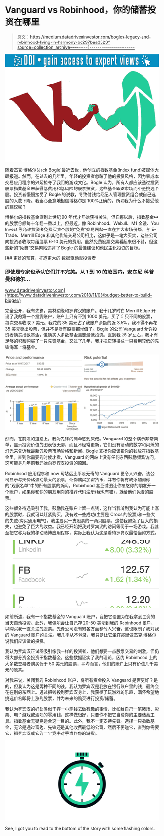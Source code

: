 # Vanguard vs Robinhood，你的储蓄投资在哪里

> 原文：<https://medium.datadriveninvestor.com/bogles-legacy-and-robinhood-living-in-harmony-bc297baa3323?source=collection_archive---------1----------------------->

[![](img/73785244155191f2f39359a0d4509648.png)](http://www.track.datadriveninvestor.com/1B9E)![](img/7b672d3ed3370772c6798ac05f51a462.png)

随着杰克·博格尔(Jack Bogle)最近去世，他创立的指数基金(index fund)被媒体大肆报道。然而，在过去的几年里，年轻的投资者忽略了他的投资风格，因为零成本交易应用程序的兴起掠夺了我们的游戏文化。Bogle 认为，所有人都应该通过投资股票指数基金来获得低费用和低风险的股票投资，这些基金跟踪市场而不是挑选个股。投资者慢慢接受了 Bogle 的说教，导致付钱给经纪人管理投资组合或自己选股的人数下降。我全心全意地相信博格尔是 100%正确的，所以我为什么不接受他的建议呢？

博格尔的指数基金直到上世纪 90 年代才开始获得关注，但自那以后，指数基金中的股票份额每十年翻一番以上。但最近，像 Robinhood、Webull、M1 金融、You Invest 等允许投资者免费买卖个股的“免费”交易网站一直在扩大市场份额。与 E-Trade、Merrill Edge 和其他传统交易公司相比，这似乎是一笔大买卖，这些公司向投资者收取每组股票 6-10 美元的费用。虽然免费股票交易看起来很不错，但这些新的“免费”交易网站违背了 Bogle 的最佳建议和他民主化投资的目标。

[](https://www.datadriveninvestor.com/2018/11/08/budget-better-to-build-bigger/) [## 更好的预算，打造更大的|数据驱动型投资者

### 即使是专家也承认它们并不完美。从 1 到 10 的范围内，安东尼·科普曼和德尔…

www.datadriveninvestor.com](https://www.datadriveninvestor.com/2018/11/08/budget-better-to-build-bigger/) 

完全公开，我有先锋，美林边缘和罗宾汉的账户。我十几岁时在 Merrill Edge 开设了我的第一个投资账户，账户上只有不到 1000 美元，买了 5 只不同的股票，每次交易收取 7 美元。我花的 35 美元占了我账户余额的近 3.5%，我不得不再花 35 美元卖出股票，但并不是所有股票都增值了。Bogle 的公司 Vanguard 允许投资者购买指数基金，但购买大多数基金需要最低投资。直到我 25 岁左右，我才有足够的积蓄购买了一只先锋基金，又过了几年，我才把它转换成一只费用较低的先锋海军上将基金。

![](img/c796f013440b590ea6fb316eb5ab948a.png)

然而，在前进的道路上，我对先锋的简单感到厌倦。Vanguard 的整个演示非常简单，显示投资价值的图表很无聊，而且不经常更新，它们没有滚动的数字和闪烁的灯光来告诉我最新的股票市场价格和新闻。Bogle 宣扬你应该把你的钱放在指数基金里，直到你需要的时候才看，Vanguard 的网站上没有任何东西鼓励频繁访问。这可能是几年前我开始向罗宾汉投资的原因。

Robinhood 应用程序和 now 网站远比平淡无奇的 Vanguard 更令人兴奋。该公司显示每天价格波动最大的股票，让你购买加密货币，并有你拥有或添加到你的“观察名单”中的所有股票的新闻。Robinhood 甚至试图让你忽悠你的朋友开一个账户，如果你和你的朋友用你的推荐代码注册(我也有错)，就给他们免费的股票。

这些额外待遇吸引了我，鼓励我在账户上留一点钱，这样当我听到我认为可能上涨的股票时，我就可以赶紧购买。我有过一些成功(主要是 Crocs 的股票)和一些大的失败(购买通用电气)。我主要买一支股票的一两只股票，这使我避免了巨大的损失，也避免了巨大的收益。我已经开始把我对罗宾汉的访问等同于一场游戏。我甚至把它称为我的移动赌博应用程序，实际上我认为这是看待罗宾汉最恰当的方式。

![](img/617be0618681719768349eea0f08485d.png)

如前所述，我有一个指数基金的 Vanguard 账户，我把它设置为在我拿到工资的当天自动投资。此外，我偶尔会让自己存 20-50 美元到我的 Robinhood 账户，以购买我一直关注的股票。先锋公司没有的各方面都令人兴奋。这也限制了我对我的 Vanguard 账户的关注。我几乎从不登录，我只是让它坐在那里做杰克·博格尔说我们应该做的投资。

我认为罗宾汉正试图吸引像我一样的投资者，他们想要一点股票交易的刺激，但仍将大部分资金投资于指数基金。这些数据证实了我的理论，因为 Robinhood 上的大多数交易者购买低于 50 美元的股票，平均而言，他们的账户上只有价值几千美元的股票。

对我来说，关闭我的 Robinhood 账户，将所有资金投入 Vanguard 是否更好？是的，但我认为这是两种不同的钱。我认为罗宾汉是我放在银行账户里的钱，最终会花在别的东西上。通过把钱投到罗宾汉身上，我获得了玩游戏的乐趣，满怀希望地挑选价格即将上涨的股票，并为未来的购买进行投资/储蓄。

我认为罗宾汉的好处类似于存一小笔钱去做有趣的事情，比如给自己一笔赌场、彩票、电子游戏或酒吧的零用钱。这样做很好，只要你不把它当成你的主要储蓄工具。指数基金无疑更适合这一目的。此外，我不一定支持先锋。选择一只指数基金，无论是通过富达、先锋还是其他收费最低的公司，然后不要碰它，直到你需要它，把罗宾汉或它的一个竞争对手当作你的游资。

![](img/13f9cccaed3efd34ec436cdbf909dcc5.png)

See, I got you to read to the bottom of the story with some flashing colors.